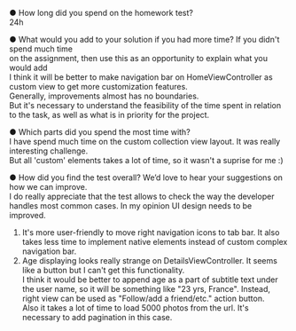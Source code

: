 ● How long did you spend on the homework test?  
24h  
    
● What would you add to your solution if you had more time? If you didn't spend much time  
on the assignment, then use this as an opportunity to explain what you would add  
I think it will be better to make navigation bar on HomeViewController as custom view to get more customization features.  
Generally, improvements almost has no boundaries.   
But it's necessary to understand the feasibility of the time spent in relation to the task, as well as what is in priority for the project.   
    
● Which parts did you spend the most time with?  
I have spend much time on the custom collection view layout. It was really interesting challenge.   
But all 'custom' elements takes a lot of time, so it wasn't a suprise for me :)   
    
● How did you find the test overall? We’d love to hear your suggestions on how we can
improve.  
I do really appreciate that the test allows to check the way the developer handles most common cases.
In my opinion UI design needs to be improved.  
1. It's more user-friendly to move right navigation icons to tab bar. It also takes less time to implement native elements instead of custom complex navigation bar.   
2. Age displaying looks really strange on DetailsViewController. It seems like a button but I can't get this functionality.  
I think it would be better to append age as a part of subtitle text under the user name, so it will be something like "23 yrs, France".
Instead, right view can be used as "Follow/add a friend/etc." action button.  
Also it takes a lot of time to load 5000 photos from the url. It's necessary to add pagination in this case.  
